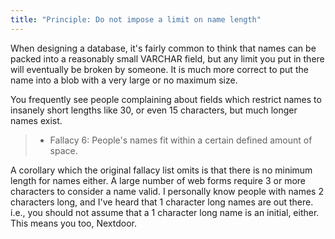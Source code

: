 ```yaml
---
title: "Principle: Do not impose a limit on name length"
---
```


When designing a database, it's fairly common to think that names can be packed into a reasonably
small VARCHAR field, but any limit you put in there will eventually be broken by someone.
It is much more correct to put the name into a blob with a very large or no maximum size.

You frequently see people complaining about fields which restrict names to insanely short lengths
like 30, or even 15 characters, but much longer names exist.

> - Fallacy 6: People's names fit within a certain defined amount of space.

A corollary which the original fallacy list omits is that there is no minimum length for names
either. A large number of web forms require 3 or more characters to consider a name valid.
I personally know people with names 2 characters long, and I've heard that 1 character
long names are out there.
i.e., you should not assume that a 1 character long name is an initial, either.
This means you too, Nextdoor.
